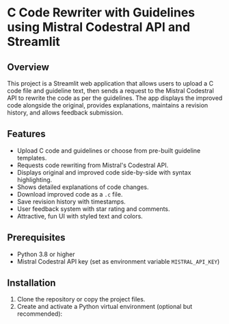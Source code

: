 # C Code Rewriter with Guidelines using Mistral Codestral API and Streamlit

## Overview
This project is a Streamlit web application that allows users to upload a C code file and guideline text, then sends a request to the Mistral Codestral API to rewrite the code as per the guidelines. The app displays the improved code alongside the original, provides explanations, maintains a revision history, and allows feedback submission.

## Features
- Upload C code and guidelines or choose from pre-built guideline templates.
- Requests code rewriting from Mistral's Codestral API.
- Displays original and improved code side-by-side with syntax highlighting.
- Shows detailed explanations of code changes.
- Download improved code as a `.c` file.
- Save revision history with timestamps.
- User feedback system with star rating and comments.
- Attractive, fun UI with styled text and colors.

## Prerequisites
- Python 3.8 or higher
- Mistral Codestral API key (set as environment variable `MISTRAL_API_KEY`)

## Installation

1. Clone the repository or copy the project files.
2. Create and activate a Python virtual environment (optional but recommended):

